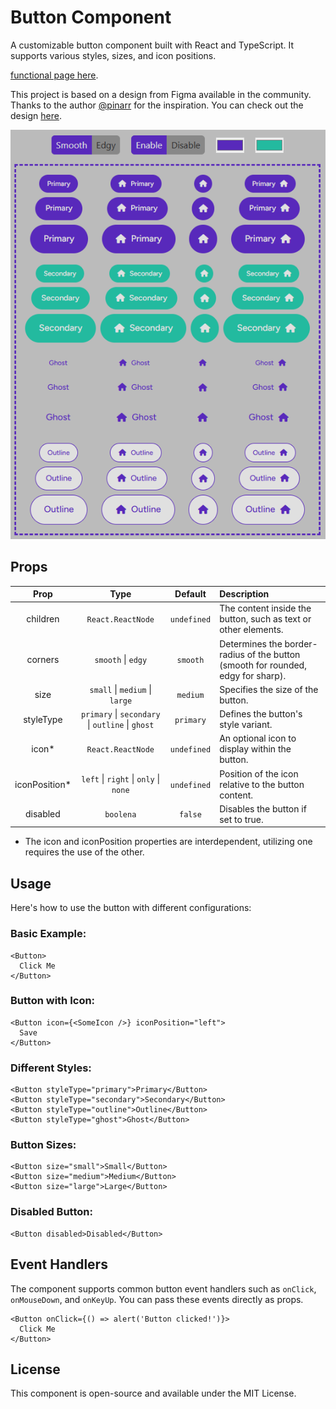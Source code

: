 # Button Component

A customizable button component built with React and TypeScript. It supports various styles, sizes, and icon positions.

[functional page here](https://free-responsive-button-ui-kit-react.netlify.app).

This project is based on a design from Figma available in the community. Thanks to the author [@pinarr](https://www.figma.com/@pinarr) for the inspiration. You can check out the design [here](https://www.figma.com/community/file/1169572872932409282).

![All buttons styles, sizes, and icon positions.](public/buttons.png "All buttons styles, sizes, and icon positions.")

## Props
| Prop  | Type | Default | Description 
| :-------------: |:-------------:|:-------------:|:-------------|
| children | `React.ReactNode`    | `undefined` | The content inside the button, such as text or other elements. |
| corners | `smooth` &#124; `edgy`    | `smooth` | Determines the border-radius of the button (smooth for rounded, edgy for sharp). |
| size | `small` &#124; `medium` &#124; `large`    | `medium` | Specifies the size of the button. |
| styleType |  `primary` &#124; `secondary` &#124; `outline` &#124; `ghost`    | `primary` | Defines the button's style variant. |
| icon* | `React.ReactNode`    | `undefined` | An optional icon to display within the button. |
| iconPosition* | `left` &#124; `right` &#124; `only` &#124; `none`    | `undefined` | Position of the icon relative to the button content. |
| disabled | `boolena` | `false` | Disables the button if set to true. |

* The icon and iconPosition properties are interdependent, utilizing one requires the use of the other.

## Usage
Here's how to use the button with different configurations:

### Basic Example:
```
<Button>
  Click Me
</Button>
```

### Button with Icon:
```
<Button icon={<SomeIcon />} iconPosition="left">
  Save
</Button>
```
### Different Styles:
```
<Button styleType="primary">Primary</Button>
<Button styleType="secondary">Secondary</Button>
<Button styleType="outline">Outline</Button>
<Button styleType="ghost">Ghost</Button>
```
### Button Sizes:
```
<Button size="small">Small</Button>
<Button size="medium">Medium</Button>
<Button size="large">Large</Button>
```

### Disabled Button:
```
<Button disabled>Disabled</Button>
```

## Event Handlers
The component supports common button event handlers such as `onClick`, `onMouseDown`, and `onKeyUp`. You can pass these events directly as props.

```
<Button onClick={() => alert('Button clicked!')}>
  Click Me
</Button>
```

## License
This component is open-source and available under the MIT License.